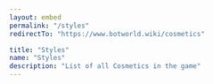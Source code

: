 ```yaml
---
layout: embed
permalink: "/styles"
redirectTo: "https://www.botworld.wiki/cosmetics"

title: "Styles"
name: "Styles"
description: "List of all Cosmetics in the game"
---
```

